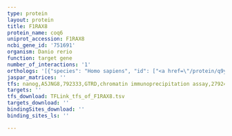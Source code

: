 ```yaml
---
type: protein
layout: protein
title: F1RAX8
protein_name: coq6
uniprot_accession: F1RAX8
ncbi_gene_id: '751691'
organism: Danio rerio
function: target gene
number_of_interactions: '1'
orthologs: '[{"species": "Homo sapiens", "id": ["<a href=\"/protein/q9y2z9\">Q9Y2Z9</a>"]}, {"species": "Mus musculus", "id": ["<a href=\"/protein/q8r1s0\">Q8R1S0</a>"]}, {"species": "Rattus norvegicus", "id": ["<a href=\"/protein/q68fu7\">Q68FU7</a>"]}, {"species": "Drosophila melanogaster", "id": ["<a href=\"/protein/q9vmq5\">Q9VMQ5</a>"]}, {"species": "Caenorhabditis elegans", "id": ["O01884"]}, {"species": "Saccharomyces cerevisiae", "id": ["<a href=\"/protein/p53318\">P53318</a>"]}]'
jaspar_matrices: ''
tfs: nanog,A5JNG8,792333,GTRD,chromatin immunoprecipitation assay,27924024%5Buid%5D,No
targets: ''
tfs_download: TFLink_tfs_of_F1RAX8.tsv
targets_download: ''
bindingSites_download: ''
binding_sites_ls: ''

---
```

